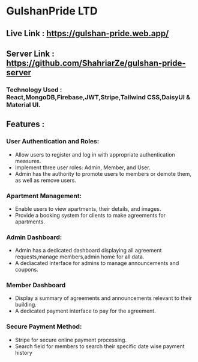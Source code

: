 # GulshanPride LTD
## Live Link : https://gulshan-pride.web.app/
## Server Link : https://github.com/ShahriarZe/gulshan-pride-server
### Technology Used : React,MongoDB,Firebase,JWT,Stripe,Tailwind CSS,DaisyUI & Material UI.

## Features :

### User Authentication and Roles:
 - Allow users to register and log in with appropriate authentication measures.
 - Implement three user roles: Admin, Member, and User.
 - Admin has the authority to promote users to members or demote them, as well as remove users.
 
### Apartment Management:
 - Enable users to view  apartments, their details, and images.
 - Provide a booking system for clients to make agreements for apartments.

### Admin Dashboard:
 - Admin has a dedicated dashboard displaying all agreement requests,manage members,admin home for all data.
 - A dediacated interface for admins to manage announcements and coupons.

### Member Dashboard
 - Display a summary of agreements and announcements relevant to their building.
 - A dedicated payment interface to pay for the agreement.

### Secure Payment Method:
 -  Stripe for secure online payment processing.
 -  Search field for members to search their specific date wise payment history


